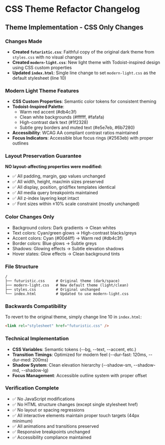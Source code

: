 # CSS Theme Refactor Changelog

## Theme Implementation - CSS Only Changes

### Changes Made
- **Created `futuristic.css`**: Faithful copy of the original dark theme from `styles.css` with no visual changes
- **Created `modern-light.css`**: New light theme with Todoist-inspired design using CSS custom properties
- **Updated `index.html`**: Single line change to set `modern-light.css` as the default stylesheet (line 10)

### Modern Light Theme Features
- **CSS Custom Properties**: Semantic color tokens for consistent theming
- **Todoist-Inspired Palette**:
  - Warm red accent (#db4c3f)
  - Clean white backgrounds (#ffffff, #fafafa)
  - High-contrast dark text (#1f2328)
  - Subtle grey borders and muted text (#e5e7eb, #6b7280)
- **Accessibility**: WCAG AA compliant contrast ratios maintained
- **Focus Indicators**: Accessible blue focus rings (#2563eb) with proper outlines

### Layout Preservation Guarantee
**NO layout-affecting properties were modified:**
- ✅ All padding, margin, gap values unchanged
- ✅ All width, height, max/min sizes preserved
- ✅ All display, position, grid/flex templates identical
- ✅ All media query breakpoints maintained
- ✅ All z-index layering kept intact
- ✅ Font sizes within ±10% scale constraint (mostly unchanged)

### Color Changes Only
- Background colors: Dark gradients → Clean whites
- Text colors: Cyan/green glows → High-contrast blacks/greys
- Accent colors: Cyan (#00d4ff) → Warm red (#db4c3f)
- Border colors: Blue glows → Subtle greys
- Shadows: Glowing effects → Subtle elevation shadows
- Hover states: Glow effects → Clean background tints

### File Structure
```
/
├── futuristic.css     # Original theme (dark/space)
├── modern-light.css   # New default theme (light/clean)
├── styles.css         # Original unchanged
└── index.html         # Updated to use modern-light.css
```

### Backwards Compatibility
To revert to the original theme, simply change line 10 in `index.html`:
```html
<link rel="stylesheet" href="futuristic.css" />
```

### Technical Implementation
- **CSS Variables**: Semantic tokens (--bg, --text, --accent, etc.)
- **Transition Timings**: Optimized for modern feel (--dur-fast: 120ms, --dur-med: 200ms)
- **Shadow System**: Clean elevation hierarchy (--shadow-sm, --shadow-md, --shadow-lg)
- **Focus Management**: Accessible outline system with proper offset

### Verification Complete
- ✅ No JavaScript modifications
- ✅ No HTML structure changes (except single stylesheet href)
- ✅ No layout or spacing regressions
- ✅ All interactive elements maintain proper touch targets (44px minimum)
- ✅ All animations and transitions preserved
- ✅ Responsive breakpoints unchanged
- ✅ Accessibility compliance maintained